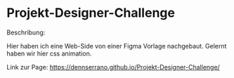 # Projekt-Designer-Challenge

Beschribung:

Hier haben ich eine Web-Side von einer Figma Vorlage nachgebaut.
Gelernt haben wir hier css animation.

Link zur Page:
https://dennserrano.github.io/Projekt-Designer-Challenge/
